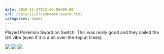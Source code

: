 ```yaml
---
date: 2019-11-27T12:00:00+00:00
url: /2019/11/27/pokemon-sword.html
categories: Games
---
```

Played Pokémon Sword on Switch. This was really good and they nailed the UK vibe (even if it is a bit over-the-top at times).

<div class='photogrid'>
<img src='https://rknightuk.s3.us-east-1.amazonaws.com/almanac/squad.jpg'>
<img src='https://rknightuk.s3.us-east-1.amazonaws.com/almanac/pokemon-sword-69.jpg'>
<img src='https://rknightuk.s3.us-east-1.amazonaws.com/almanac/london.jpg'>
</div>
